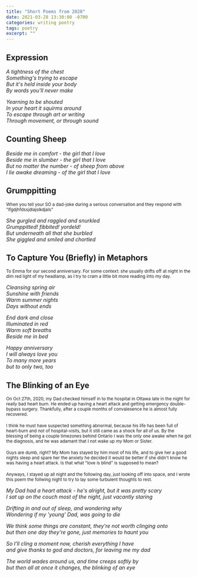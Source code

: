 ```yaml
---
title: "Short Poems from 2020"
date: 2021-03-28 13:30:00 -0700
categories: writing poetry
tags: poetry
excerpt: ""
---
```


## Expression

*A tightness of the chest*  
*Something's trying to escape*  
*But it's held inside your body*  
*By words you'll never make*  

*Yearning to be shouted*  
*In your heart it squirms around*  
*To escape through art or writing*  
*Through movement, or through sound*

## Counting Sheep

*Beside me in comfort - the girl that I love*  
*Beside me in slumber -  the girl that I love*  
*But no matter the number - of sheep from above*  
*I lie awake dreaming - of the girl that I love*

## Grumppitting

<sup>When you tell your SO a dad-joke during a serious conversation and they respond with "lfgdjhfdssjdlajslkdjals"</sup>

*She gurgled and raggled and snurkled*  
*Grumppitted! fibbited! yordeld!*  
*But underneath all that she burbled*  
*She giggled and smiled and chortled*

## To Capture You (Briefly) in Metaphors

<sup>To Emma for our second anniversary. For some context: she usually drifts off at night in the dim red light of my headlamp, as I try to cram a little bit more reading into my day.</sup>

*Cleansing spring air*  
*Sunshine with friends*  
*Warm summer nights*  
*Days without ends*  

*End dark and close*  
*Illuminated in red*  
*Warm soft breaths*  
*Beside me in bed*  

*Happy anniversary*  
*I will always love you*  
*To many more years*  
*but to only two, too*

## The Blinking of an Eye

<sup>
On Oct 27th, 2020, my Dad checked himself in to the hospital in Ottawa late in the night for really bad heart burn. He ended up having a heart attack and getting emergency double-bypass surgery. Thankfully, after a couple months of convalesence he is almost fully recovered.
</sup><br/><br/><sup>
I think he must have suspected something abnormal, because his life has been full of heart-burn and not of hospital-visits, but it still came as a shock for all of us. By the blessing of being a couple timezones behind Ontario I was the only one awake when he got the diagnosis, and he was adamant that I not wake up my Mom or Sister.
</sup><br/><br/><sup>
Guys are dumb, right? My Mom has stayed by him most of his life, and to give her a good nights sleep and spare her the anxiety he decided it would be better if she didn't know he was having a heart attack. Is that what "love is blind" is supposed to mean?
</sup><br/><br/><sup>
Anyways, I stayed up all night and the following day, just looking off into space, and I wrote this poem the follwing night to try to lay some turbulent thoughts to rest. 
</sup>

*My Dad had a heart attack - he's alright, but it was pretty scary*  
*I sat up on the couch most of the night, just vacantly staring*  

*Drifting in and out of sleep, and wondering why*  
*Wondering if my 'young' Dad, was going to die*  

*We think some things are constant, they're not worth clinging onto*  
*but then one day they're gone, just memories to haunt you*  

*So I'll cling a moment now, cherish everything I have*  
*and give thanks to god and doctors, for leaving me my dad*  

*The world wades around us, and time creeps softly by*  
*but then all at once it changes, the blinking of an eye*
